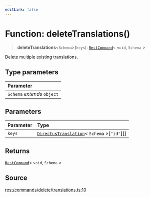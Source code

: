 ```yaml
---
editLink: false
---
```


# Function: deleteTranslations()

> **deleteTranslations**\<`Schema`\>(`keys`): [`RestCommand`](../interfaces/interface.RestCommand.md)\< `void`, `Schema`
> \>

Delete multiple existing translations.

## Type parameters

| Parameter                   |
| :-------------------------- |
| `Schema` _extends_ `object` |

## Parameters

| Parameter | Type                                                                                                         |
| :-------- | :----------------------------------------------------------------------------------------------------------- |
| `keys`    | [`DirectusTranslation`](../../schema/type-aliases/type-alias.DirectusTranslation.md)\< `Schema` \>[`"id"`][] |

## Returns

[`RestCommand`](../interfaces/interface.RestCommand.md)\< `void`, `Schema` \>

## Source

[rest/commands/delete/translations.ts:10](https://github.com/directus/directus/blob/7789a6c53/sdk/src/rest/commands/delete/translations.ts#L10)
